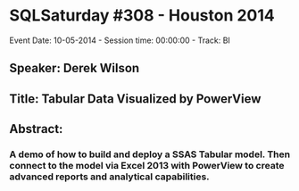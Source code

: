 # SQLSaturday #308 - Houston 2014
Event Date: 10-05-2014 - Session time: 00:00:00 - Track: BI
## Speaker: Derek Wilson
## Title: Tabular Data Visualized by PowerView
## Abstract:
### A demo of how to build and deploy a SSAS Tabular model.  Then connect to the model via Excel 2013 with PowerView to create advanced reports and analytical capabilities.
